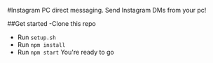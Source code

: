 #Instagram PC direct messaging.
Send Instagram DMs from your pc!

##Get started
-Clone this repo
- Run ```setup.sh```
- Run ```npm install```
- Run ```npm start```
 You're ready to go
